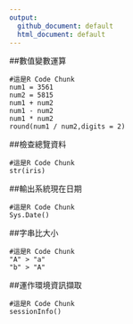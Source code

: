 ```yaml
---
output:
  github_document: default
  html_document: default
---
```

##數值變數運算
```{r}
#這是R Code Chunk
num1 = 3561
num2 = 5815
num1 + num2
num1 - num2
num1 * num2
round(num1 / num2,digits = 2)
```
##檢查總覽資料
```{r}
#這是R Code Chunk
str(iris)
```
##輸出系統現在日期
```{r}
#這是R Code Chunk
Sys.Date()
```
##字串比大小
```{r}
#這是R Code Chunk
"A" > "a"
"b" > "A"
```
##運作環境資訊擷取
```{r}
#這是R Code Chunk
sessionInfo()
```
